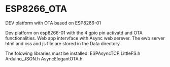 # ESP8266_OTA
DEV platform with OTA based on ESP8266-01

Dev platform on esp8266-01 with the 4 gpio pin activatd and OTA functionalities.
Web app intervface with Async web serever.
The ewb server html and css and js file are stored in the Data directory

The folowing libraries must be installed:
ESPAsyncTCP
LittleFS.h
Arduino_JSON.h
AsyncElegantOTA.h
